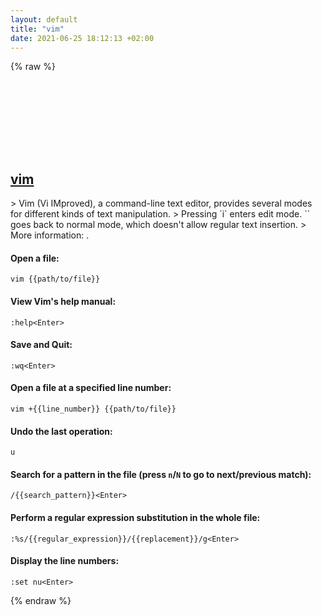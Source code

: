 ```yaml
---
layout: default
title: "vim"
date: 2021-06-25 18:12:13 +02:00
---
```

{% raw %}
<h2 id="vim">
  <a href="/en/common/vim.html">vim</a> <a href="#vim"><svg class="icon">
    <use href="/assets/images/unicode_sprite.svg#link" />
  </svg></a>
</h2>
> Vim (Vi IMproved), a command-line text editor, provides several modes for different kinds of text manipulation.
> Pressing `i` enters edit mode. `<Esc>` goes back to normal mode, which doesn't allow regular text insertion.
> More information: <https://www.vim.org>.

#### Open a file:
```shell
vim {{path/to/file}}
```
#### View Vim's help manual:
```shell
:help<Enter>
```
#### Save and Quit:
```shell
:wq<Enter>
```
#### Open a file at a specified line number:
```shell
vim +{{line_number}} {{path/to/file}}
```
#### Undo the last operation:
```shell
u
```
#### Search for a pattern in the file (press `n`/`N` to go to next/previous match):
```shell
/{{search_pattern}}<Enter>
```
#### Perform a regular expression substitution in the whole file:
```shell
:%s/{{regular_expression}}/{{replacement}}/g<Enter>
```
#### Display the line numbers:
```shell
:set nu<Enter>
```
{% endraw %}